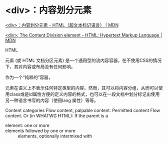 # \<div>：内容划分元素

[\<div>：内容划分元素 - HTML（超文本标记语言） | MDN](https://wiki.developer.mozilla.org/zh-CN/docs/Web/HTML/Element/div)

[\<div>: The Content Division element - HTML: Hypertext Markup Language | MDN](https://developer.mozilla.org/en-US/docs/Web/HTML/Element/div)

HTML <div> 元素 (或 HTML 文档分区元素) 是一个通用型的流内容容器，在不使用CSS的情况下，其对内容或布局没有任何影响。


作为一个“纯粹的”容器，<div> 元素在语义上不表示任何特定类型的内容。然而，其可以将内容分组，从而可以使用class或是id属性方便的定义内容的格式，也可以在一段文档中划分标记出使用另一种语言书写的内容（使用lang 属性）等等。

Content categories	Flow content, palpable content.
Permitted content	Flow content.
Or (in WHATWG HTML): If the parent is a <dl> element: one or more <dt> elements followed by one or more <dd> elements, optionally intermixed with <script> and <template> elements.
Tag omission	不允许，开始标签和结束标签都不能省略。
Permitted parents	Any element that accepts flow content.
Or (in WHATWG HTML): <dl> element.
Permitted ARIA roles	Any
DOM interface	HTMLDivElement
属性Edit节
该元素支持所有全局属性。

注意： align 属性已废弃；不要再使用它了。你应当使用 CSS Grid 或 CSS Flexbox 来对齐、定位页面上的 <div> 元素。

使用备注Edit节
<div> 元素应当仅在没有任何其它语义元素（比如 <article> 或 <nav>）可用时使用。
示例Edit节
一个简单的例子节
<div>
  <p>这里可以是任何内容，比如 &lt;p&gt;,
  &lt;table&gt;，一切由你作主！</p>
</div>
结果看起来像这样：

这里可以是任何内容，比如 <p>, <table>，一切由你作主！
实例：



样式实例节
本例使用CSS将样式应用于<div>，从而创建一个阴影框。注意使用<div>上的 class属性将名为“shadowbox”的样式应用于元素。

HTML
<div class="shadowbox">
  <p>Here's a very interesting note displayed in a
  lovely shadowed box.</p>
</div>
CSS
.shadowbox {
  width: 15em;
  border: 1px solid #333;
  box-shadow: 8px 8px 5px #444;
  padding: 8px 12px;
  background-image: linear-gradient(180deg, #fff, #ddd 40%, #ccc);
}